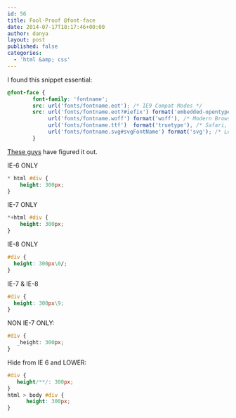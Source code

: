 ```yaml
---
id: 56
title: Fool-Proof @font-face
date: 2014-07-17T18:17:46+00:00
author: danya
layout: post
published: false
categories:
  - 'html &amp; css'
---
```


I found this snippet essential:

```css
@font-face {
		font-family: 'fontname';
		src: url('fonts/fontname.eot'); /* IE9 Compat Modes */
		src: url('fonts/fontname.eot?#iefix') format('embedded-opentype'), /* IE6-IE8 */
		     url('fonts/fontname.woff') format('woff'), /* Modern Browsers */
		     url('fonts/fontname.ttf')  format('truetype'), /* Safari, Android, iOS */
		     url('fonts/fontname.svg#svgFontName') format('svg'); /* Legacy iOS */
		}
```


<!--more-->

[These guys](http://css-tricks.com/snippets/css/using-font-face/) have figured it out.

IE-6 ONLY

```css
* html #div {
    height: 300px;
}
```


IE-7 ONLY

```css
*+html #div {
    height: 300px;
}
```


IE-8 ONLY

```css
#div {
  height: 300px\0/;
}
```


IE-7 & IE-8

```css
#div {
  height: 300px\9;
}
```


NON IE-7 ONLY:

```css
#div {
   _height: 300px;
}
```


Hide from IE 6 and LOWER:

```css
#div {
   height/**/: 300px;
}
html > body #div {
      height: 300px;
}
```

